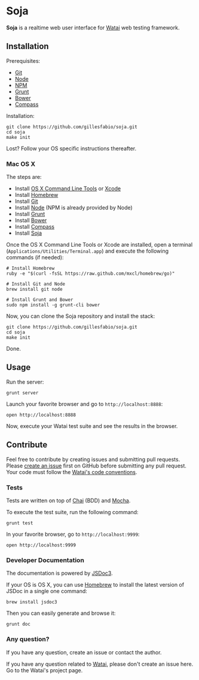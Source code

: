 # Soja

**Soja** is a realtime web user interface for [Watai](http://github.com/MattiSG/Watai)
web testing framework.

## Installation

Prerequisites:

* [Git](http://git-scm.com/)
* [Node](http://nodejs.org)
* [NPM](http://npm.org)
* [Grunt](http://gruntjs.com)
* [Bower](http://bower.io)
* [Compass](http://compass-style.org/)

Installation:

	git clone https://github.com/gillesfabio/soja.git
	cd soja
	make init

Lost? Follow your OS specific instructions thereafter.

### Mac OS X

The steps are:

* Install [OS X Command Line Tools](https://developer.apple.com/downloads) or [Xcode](http://itunes.apple.com/us/app/xcode/id497799835)
* Install [Homebrew](http://brew.sh/)
* Install [Git](http://git-scm.com/)
* Install [Node](http://nodejs.org) (NPM is already provided by Node)
* Install [Grunt](http://gruntjs.com)
* Install [Bower](http://bower.io)
* Install [Compass](http://compass-style.org/)
* Install [Soja](http://github.com/gillesfabio/soja)

Once the OS X Command Line Tools or Xcode are installed, open a terminal
(`Applications/Utilities/Terminal.app`) and execute the following commands
(if needed):

	# Install Homebrew
	ruby -e "$(curl -fsSL https://raw.github.com/mxcl/homebrew/go)"

	# Install Git and Node
	brew install git node

	# Install Grunt and Bower
	sudo npm install -g grunt-cli bower

Now, you can clone the Soja repository and install the stack:

	git clone https://github.com/gillesfabio/soja.git
	cd soja
	make init

Done.

## Usage

Run the server:

	grunt server

Launch your favorite browser and go to `http://localhost:8888`:

	open http://localhost:8888

Now, execute your Watai test suite and see the results in the browser.

## Contribute

Feel free to contribute by creating issues and submitting pull requests.
Please [create an issue](http://github.com/gillesfabio/soja/issues) first
on GitHub before submitting any pull request. Your code must follow
the [Watai's code conventions](https://github.com/MattiSG/Watai/wiki/Code-conventions).

### Tests

Tests are written on top of [Chai](http://chaijs.com/api/bdd/) (BDD) and
[Mocha](http://visionmedia.github.io/mocha/).

To execute the test suite, run the following command:

	grunt test

In your favorite browser, go to `http://localhost:9999`:

	open http://localhost:9999

### Developer Documentation

The documentation is powered by [JSDoc3](http://usejsdoc.org/).

If your OS is OS X, you can use [Homebrew](http://brew.sh/) to install
the latest version of JSDoc in a single one command:

	brew install jsdoc3

Then you can easily generate and browse it:

	grunt doc

### Any question?

If you have any question, create an issue or contact the author.

If you have any question related to [Watai](https://github.com/MattiSG/Watai), please
don't create an issue here. Go to the Watai's project page.
